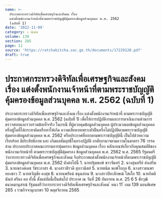 ```yaml
---
name: >-
  ประกาศกระทรวงดิจิทัลเพื่อเศรษฐกิจและสังคม เรื่อง
  แต่งตั้งพนักงานเจ้าหน้าที่ตามพระราชบัญญัติคุ้มครองข้อมูลส่วนบุคคล พ.ศ. 2562
  (ฉบับที่ 1)
date: '2022-11-09'
category: ง พิเศษ
volume: 139
section: 265
page: 11
source: 'https://ratchakitcha.soc.go.th/documents/17229120.pdf'
draft: true
---
```


# ประกาศกระทรวงดิจิทัลเพื่อเศรษฐกิจและสังคม เรื่อง แต่งตั้งพนักงานเจ้าหน้าที่ตามพระราชบัญญัติคุ้มครองข้อมูลส่วนบุคคล พ.ศ. 2562 (ฉบับที่ 1)

ประกาศกระทรวงดิจิทัลเพื่อเศรษฐกิจและสังคม เรื่อง แต่งตั้งพนักงานเจ้าหน้าที่ ตามพระราชบัญญัติคุ้มครองข้อมูลส่วนบุคคล พ.ศ. 2562 (ฉบับที่ 1) เพื่อให้การปฏิบัติงานและการดาเนินงานด้านการตรวจสอบและรวบรวมข้อเท็จจริง ในกรณี ที่ผู้ควบคุมข้อมูลส่วนบุคคล ผู้ประมวลผลข้อมูลส่วนบุคคล หรือผู้ใดที่ได้กระทาผิดหรือทาให้เกิด ความเสียหายเพราะฝ่าฝืนหรือไม่ปฏิบัติตามพระราชบัญญัติคุ้มครองข้อมูลส่วนบุคคล พ.ศ. 2562 หรือประกาศที่ออกตามพระราชบัญญัตินี้ เป็นไปด้วยความเรียบร้อย มีประสิทธิภาพ และ เกิดผลสัมฤทธิ์ในทางปฏิบัติ อาศัยอานาจตามความในมาตรา 76 วรรคสาม ประกอบประกาศคณะกรรมการคุ้มครอง ข้อมูลส่วนบุคคล เรื่อง หลักเกณฑ์เกี่ยวกับคุณสมบัติของพนักงานเจ้าหน้าที่ ตามพระราชบัญญัติคุ้มครอง ข้อมูลส่วนบุคคล พ.ศ. 2562 พ.ศ. 2565 รัฐมนตรีว่าการกระทรวงดิจิทัลเพื่อเศรษฐกิจและสังคม จึงประกาศแต่งตั้งพนักงานเจ้าหน้าที่ตามพระราชบัญญัติคุ้มครองข้อมูลส่วนบุคคล พ.ศ. 2562 ดังต่อไปนี้ 1. นายปฐมพงษ์ ขาวจันทร์ 2. นางสุนทรีย์ ส่งเสริม 3. นายณรงค์เดช วัชระภาสร 4. นางสาวธีรวดี สุภาวนิตย์ 5. นายธนิต พงษ์โบกุล 6. นางสาวธนพร ทองขาว 7. นายขวัญชัย คงสุข 8. นายนพรัตน์ ขนุนอ่อน 9. นางสาวปิยะลักษณ์ ใสเกื้อ 10. นายกิตตินันท์ ศรีมง คล ทั้งนี้ ตั้งแต่บัดนี้เป็นต้นไป ประกาศ ณ วันที่ 26 กันยายน พ.ศ. 25 6 5 ชัยวุฒิ ธนาคมานุสรณ์ รัฐมนตรีว่าการกระทรวงดิจิทัลเพื่อเศรษฐกิจและสังคม ้ หนา 11 ่ เลม 139 ตอนพิเศษ 265 ง ราชกิจจานุเบกษา 10 พฤศจิกายน 2565
